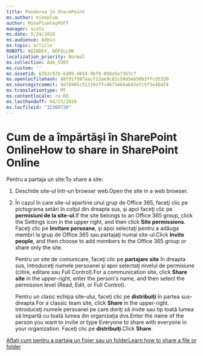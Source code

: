 ```yaml
---
title: Ponderea în SharePoint
ms.author: mikeplum
author: MikePlumleyMSFT
manager: scotv
ms.date: 5/24/2018
ms.audience: Admin
ms.topic: article
ROBOTS: NOINDEX, NOFOLLOW
localization_priority: Normal
ms.collection: Adm_O365
ms.custom: ''
ms.assetid: 62b2c87b-6d09-4654-9bf0-868a5e73b7c7
ms.openlocfilehash: 88f91f897aacf22ae9c82c59d5eb50b3ffcd5330
ms.sourcegitcommit: 9d78905c512192ffc4675468abd2efc5f2e4baf4
ms.translationtype: MT
ms.contentlocale: ro-RO
ms.lasthandoff: 04/23/2019
ms.locfileid: "32369726"
---
```

# <a name="how-to-share-in-sharepoint-online"></a><span data-ttu-id="dbf81-102">Cum de a împărtăşi în SharePoint Online</span><span class="sxs-lookup"><span data-stu-id="dbf81-102">How to share in SharePoint Online</span></span>

<span data-ttu-id="dbf81-103">Pentru a partaja un site:</span><span class="sxs-lookup"><span data-stu-id="dbf81-103">To share a site:</span></span>
  
1. <span data-ttu-id="dbf81-104">Deschide site-ul într-un browser web.</span><span class="sxs-lookup"><span data-stu-id="dbf81-104">Open the site in a web browser.</span></span>
    
2. <span data-ttu-id="dbf81-105">În cazul în care site-ul apartine unui grup de Office 365, faceţi clic pe pictograma setări în colţul din dreapta sus, şi apoi faceţi clic pe **permisiuni de la site-ul**.</span><span class="sxs-lookup"><span data-stu-id="dbf81-105">If the site belongs to an Office 365 group, click the Settings icon in the upper right, and then click **Site permissions**.</span></span> <span data-ttu-id="dbf81-106">Faceţi clic pe **Invitare persoane**, şi apoi selectaţi pentru a adăuga membri la grup de Office 365 sau partajaţi numai site-ul.</span><span class="sxs-lookup"><span data-stu-id="dbf81-106">Click **Invite people**, and then choose to add members to the Office 365 group or share only the site.</span></span> 
    
    <span data-ttu-id="dbf81-107">Pentru un site de comunicare, faceţi clic pe **partajare site** în dreapta sus, introduceţi numele persoanei şi apoi selectaţi nivelul de permisiune (citire, editare sau Full Control).</span><span class="sxs-lookup"><span data-stu-id="dbf81-107">For a communication site, click **Share site** in the upper-right, enter the person's name, and then select the permission level (Read, Edit, or Full Control).</span></span> 
    
    <span data-ttu-id="dbf81-108">Pentru un clasic echipa site-ului, faceţi clic pe **distribuiţi** în partea sus-dreapta.</span><span class="sxs-lookup"><span data-stu-id="dbf81-108">For a classic team site, click **Share** in the upper-right.</span></span> <span data-ttu-id="dbf81-109">Introduceţi numele persoanei pe care doriţi să invite sau tip toată lumea să împartă cu toată lumea din organizaţia dvs.</span><span class="sxs-lookup"><span data-stu-id="dbf81-109">Enter the name of the person you want to invite or type Everyone to share with everyone in your organization.</span></span> <span data-ttu-id="dbf81-110">Faceţi clic pe **distribuiţi**.</span><span class="sxs-lookup"><span data-stu-id="dbf81-110">Click **Share**.</span></span>
    
[<span data-ttu-id="dbf81-111">Aflaţi cum pentru a partaja un fişier sau un folder</span><span class="sxs-lookup"><span data-stu-id="dbf81-111">Learn how to share a file or folder</span></span>](https://go.microsoft.com/fwlink/?linkid=511430)
  

